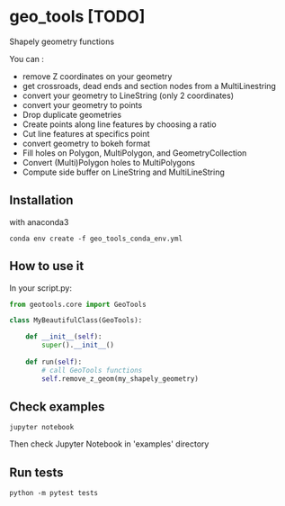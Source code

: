 # geo_tools [TODO]

Shapely geometry functions

You can :
* remove Z coordinates on your geometry
* get crossroads, dead ends and section nodes from a MultiLinestring
* convert your geometry to LineString (only 2 coordinates)
* convert your geometry to points
* Drop duplicate geometries
* Create points along line features by choosing a ratio
* Cut line features at specifics point
* convert geometry to bokeh format
* Fill holes on Polygon, MultiPolygon, and GeometryCollection
* Convert (Multi)Polygon holes to MultiPolygons
* Compute side buffer on LineString and MultiLineString

## Installation

with anaconda3
```
conda env create -f geo_tools_conda_env.yml
```

## How to use it

In your script.py:

```python
from geotools.core import GeoTools

class MyBeautifulClass(GeoTools):

    def __init__(self):
        super().__init__()
    
    def run(self):
        # call GeoTools functions
        self.remove_z_geom(my_shapely_geometry)

```

## Check examples
```
jupyter notebook
```

Then check Jupyter Notebook in 'examples' directory

## Run tests
```
python -m pytest tests
```
